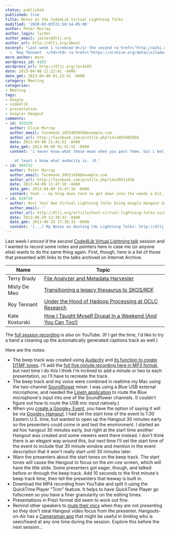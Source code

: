 ```yaml
---
status: published
published: true
title: Notes on the Code4Lib Virtual Lightning Talks
modified: '2020-03-03T21:58:14-05:00'
author: Peter Murray
author_login: lyrdor
author_email: jester@dltj.org
author_url: http://dltj.org/about
excerpt: "Last week I <i>emcee'd</i> the second <a href=\"http://wiki.code4lib.org/index.php/Virtual_Lightning_Talks\" title=\"Virtual Lightning Talks | Code4Lib Wiki\">Code4Lib Virtual Lightning talk</a> session and I wanted to record some notes and pointers here in case me (or anyone else) wants to do the same thing again.  First, though, here is a list of those that presented with links to the talks archived on Internet Archive.\r\n\r\n<table cellpadding=\"5\"><tbody><tr style=\"text-align: left;\"><th>Name </th><th> Topic </th></tr>\r\n<tr>\r\n<td> Terry Brady  </td><td> <a href=\"https://archive.org/details/Code4LibLightningTalksApr2013TerryBrady\" class=\"external text\" rel=\"nofollow\">File Analyzer and Metadata Harvester</a>\r\n</td></tr>\r\n<tr>\r\n<td> Misty De Meo  </td><td> <a href=\"https://archive.org/details/Code4LibLightningTalksApr2013MistyDeMeo\" class=\"external text\" rel=\"nofollow\">Transitioning a legacy thesaurus to SKOS/RDF</a><br />\r\n</td></tr>\r\n<tr>\r\n<td>\
  \  Roy Tennant  </td><td> <a href=\"https://archive.org/details/Code4LibLightningTalksApr2013RoyTennant\" class=\"external text\" rel=\"nofollow\">Under the Hood of Hadoop Processing at OCLC Research</a>\r\n</td></tr>\r\n<tr>\r\n<td>  Kate Kosturski </td><td> <a href=\"https://archive.org/details/Code4LibLightningTalksApr2013KateKosturski\" class=\"external text\" rel=\"nofollow\">How I Taught Myself Drupal In a Weekend (And You Can Too!)</a><br />\r\n</td></tr></tbody></table>\r\n\r\nThe <a href=\"https://www.youtube.com/watch?v=JvsKCDQx9Uo\">full session recording</a> is also on YouTube.  (If I get the time, I'd like to try a hand a cleaning up the automatically generated captions track as well.)\r\n"
more_anchor: more
wordpress_id: 4103
wordpress_url: http://dltj.org/?p=4103
date: 2013-04-08 21:22:41 -0400
date_gmt: 2013-04-09 01:22:41 -0400
category: Meeting
categories:
- Meeting
tags:
- Google
- code4lib
- presentation
- Google+ Hangout
comments:
- id: 503329
  author: Elsie Murray
  author_email: facebook.1055485956@example.com
  author_url: http://facebook.com/profile.php?id=1055485956
  date: 2013-04-08 21:41:52 -0400
  date_gmt: 2013-04-09 01:41:52 -0400
  content: 'i never know what these mean when you post them, but i bet they are really cool!

    at least i know what audacity is. :D.'
- id: 504752
  author: Peter Murray
  author_email: facebook.39511436@example.com
  author_url: http://facebook.com/profile.php?id=39511436
  date: 2013-04-09 11:47:18 -0400
  date_gmt: 2013-04-09 15:47:18 -0400
  content: Yeah -- my blog does tend to get down into the weeds a bit.  My Facebook friends are such a mixture of communities that it is hard to narrow stuff down...
- id: 624719
  author: Host Your Own Virtual Lightning Talks Using Google Hangout &#8212; Slides and Links from ALA2013 Presentation | Disruptive Library Technology Jester
  author_email: ''
  author_url: http://dltj.org/article/host-virtual-lightning-talks-using-google-hangout/
  date: 2013-06-29 13:30:33 -0400
  date_gmt: 2013-06-29 17:30:33 -0400
  content: '[...] My Notes on Hosting C4L Lightning Talks: http://dltj.org/article/c4l-virtual-lightning-talk-notes/ [...]'
---
```

Last week I _emcee'd_ the second [Code4Lib Virtual Lightning talk](http://wiki.code4lib.org/index.php/Virtual_Lightning_Talks) session and I wanted to record some notes and pointers here in case me (or anyone else) wants to do the same thing again. 
First, though, here is a list of those that presented with links to the talks archived on Internet Archive.

| Name     | Topic   |
|----------|-------------|
| Terry Brady | [File Analyzer and Metadata Harvester](https://archive.org/details/Code4LibLightningTalksApr2013TerryBrady) |
| Misty De Meo | [Transitioning a legacy thesaurus to SKOS/RDF](https://archive.org/details/Code4LibLightningTalksApr2013MistyDeMeo) |
| Roy Tennant | [Under the Hood of Hadoop Processing at OCLC Research](https://archive.org/details/Code4LibLightningTalksApr2013RoyTennant) | 
| Kate Kosturski | [How I Taught Myself Drupal In a Weekend (And You Can Too!)](https://archive.org/details/Code4LibLightningTalksApr2013KateKosturski) |

The [full session recording](https://www.youtube.com/watch?v=JvsKCDQx9Uo) is also on YouTube. 
(If I get the time, I'd like to try a hand a cleaning up the automatically generated captions track as well.)  

Here are the notes:

* The beep track was created using [Audacity](http://audacity.sourceforge.net/) and [its function to create DTMF tones](http://manual.audacityteam.org/man/Generate_Menu#dtmf). I'll add the [full five minute recording here in MP3 format](https://dltj.org/wp-content/uploads/2013/04/Code4Lib-Virtual-Lightning-Talks-audio-track.mp3), but next time I do this I think I'm inclined to add a minute or two to each presentation, so I'll have to recreate the track.
* The beep track and my voice were combined in realtime my Mac using the two-channel [Soundflower](http://cycling74.com/products/soundflower/) mixer. I was using a Blue USB external microphone, and needed the [LineIn application](http://www.rogueamoeba.com/freebies/) to route the Blue microphone's input into one of the Soundflower channels. (I couldn't figure out how to route the USB mic input natively.)
* When you [create a Google+ Event](https://www.google.com/+/learnmore/events/), you have the option of saying it will be via [Google+ Hangout](https://www.google.com/+/learnmore/hangouts/). I had set the start time of the event to 1:30 Eastern U.S. time, but wanted to open up the Hangout 30 minutes early so the presenters could come in and test the environment. I started an _ad hoc_ hangout 30 minutes early, but right at the start time another Hangout was created and some viewers went there instead. I don't think there is an elegant way around this, but next time I'll set the start time of the event to include that 30 minute window and mention in the event description that it won't really start until 30 minutes later.
* Warn the presenters about the start tones on the beep track. The start tones will cause the Hangout to focus on the _em cee_ screen, which will have the title slide. Some presenters got eager, though, and talked before or through the beep track. Add 10 seconds to the first minute's beep track time, then tell the presenters that leeway is built in.
* Download the MP4 recording from YouTube and split it using the QuickTime Player "Trim" feature. It helps to have QuickTime Player go fullscreen so you have a finer granularity on the editing times.
* Presentations in Prezi format did seem to work out fine.
* Remind other speakers to [mute their mics](https://support.google.com/plus/answer/1254313?hl=en&ref_topic=3008153) when they are not presenting so they don't steal Hangout video focus from the presenter. Hangouts-on-Air has a [Cameraman app](https://support.google.com/plus/answer/2660854?hl=en&ref_topic=2553242) that might be useful in limiting who is seen/heard at any one time during the session. Explore this before the next session...